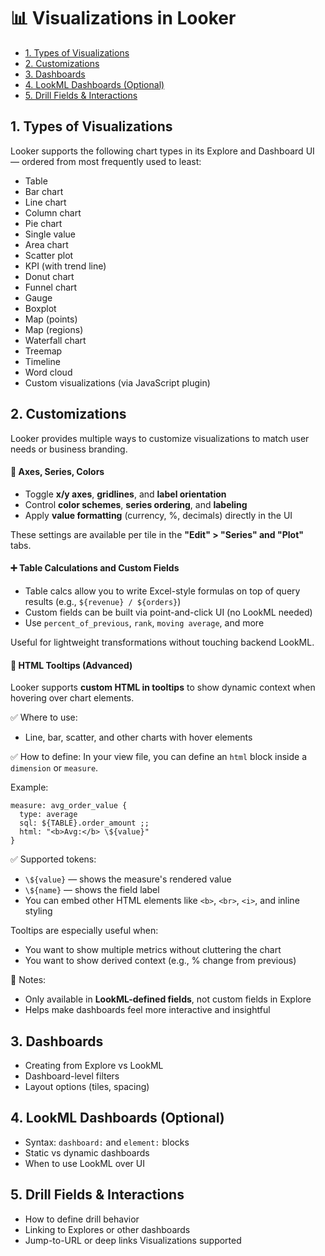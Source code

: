 # 📊 Visualizations in Looker
- [1. Types of Visualizations](#1-types-of-visualizations)
- [2. Customizations](#2-customizations)
- [3. Dashboards](#3-dashboards)
- [4. LookML Dashboards (Optional)](#4-lookml-dashboards-optional)
- [5. Drill Fields & Interactions](#5-drill-fields--interactions)

## 1. Types of Visualizations

Looker supports the following chart types in its Explore and Dashboard UI — ordered from most frequently used to least:

- Table  
- Bar chart  
- Line chart  
- Column chart  
- Pie chart  
- Single value  
- Area chart  
- Scatter plot  
- KPI (with trend line)  
- Donut chart  
- Funnel chart  
- Gauge  
- Boxplot  
- Map (points)  
- Map (regions)  
- Waterfall chart  
- Treemap  
- Timeline  
- Word cloud  
- Custom visualizations (via JavaScript plugin)

## 2. Customizations

Looker provides multiple ways to customize visualizations to match user needs or business branding.

#### 🎯 Axes, Series, Colors
- Toggle **x/y axes**, **gridlines**, and **label orientation**
- Control **color schemes**, **series ordering**, and **labeling**
- Apply **value formatting** (currency, %, decimals) directly in the UI

These settings are available per tile in the **"Edit" > "Series" and "Plot"** tabs.

#### ➕ Table Calculations and Custom Fields
- Table calcs allow you to write Excel-style formulas on top of query results (e.g., `${revenue} / ${orders}`)
- Custom fields can be built via point-and-click UI (no LookML needed)
- Use `percent_of_previous`, `rank`, `moving average`, and more

Useful for lightweight transformations without touching backend LookML.

#### 🧠 HTML Tooltips (Advanced)

Looker supports **custom HTML in tooltips** to show dynamic context when hovering over chart elements.

✅ Where to use:
- Line, bar, scatter, and other charts with hover elements

✅ How to define:
In your view file, you can define an `html` block inside a `dimension` or `measure`.

Example:

`measure: avg_order_value {`  
`  type: average`  
`  sql: ${TABLE}.order_amount ;;`  
`  html: "<b>Avg:</b> \${value}"`  
`}`

✅ Supported tokens:
- `\${value}` — shows the measure's rendered value
- `\${name}` — shows the field label
- You can embed other HTML elements like `<b>`, `<br>`, `<i>`, and inline styling

Tooltips are especially useful when:
- You want to show multiple metrics without cluttering the chart
- You want to show derived context (e.g., % change from previous)

📌 Notes:
- Only available in **LookML-defined fields**, not custom fields in Explore
- Helps make dashboards feel more interactive and insightful

## 3. Dashboards
- Creating from Explore vs LookML
- Dashboard-level filters
- Layout options (tiles, spacing)

## 4. LookML Dashboards (Optional)
- Syntax: `dashboard:` and `element:` blocks
- Static vs dynamic dashboards
- When to use LookML over UI

## 5. Drill Fields & Interactions
- How to define drill behavior
- Linking to Explores or other dashboards
- Jump-to-URL or deep links
Visualizations supported